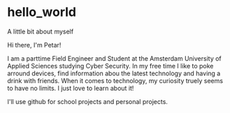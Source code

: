 # hello_world
A little bit about myself

Hi there, I'm Petar!

I am a parttime Field Engineer and Student at the Amsterdam University of Applied Sciences studying Cyber Security.
In my free time I like to poke arround devices, find information abou the latest technology and having a drink with friends.
When it comes to technology, my curiosity truely seems to have no limits. I just love to learn about it!

I'll use github for school projects and personal projects.
